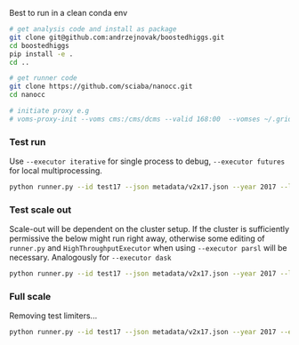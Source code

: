 Best to run in a clean conda env

```bash
# get analysis code and install as package
git clone git@github.com:andrzejnovak/boostedhiggs.git
cd boostedhiggs
pip install -e . 
cd ..

# get runner code
git clone https://github.com/sciaba/nanocc.git
cd nanocc

# initiate proxy e.g
# voms-proxy-init --voms cms:/cms/dcms --valid 168:00  --vomses ~/.grid-security/vomses/
```


### Test run
Use `--executor iterative` for single process to debug, `--executor futures` for local multiprocessing.

```bash
python runner.py --id test17 --json metadata/v2x17.json --year 2017 --limit 1 --chunk 5000 --max 2 --executor futures -j 5 
```

### Test scale out
Scale-out will be dependent on the cluster setup. If the cluster is sufficiently permissive the below might run right away, otherwise some editing of `runner.py` and `HighThroughputExecutor` when using `--executor parsl` will be necessary. Analogously for `--executor dask`

```bash
python runner.py --id test17 --json metadata/v2x17.json --year 2017 --limit 1 --chunk 5000 --max 2 --executor parsl
```

### Full scale
Removing test limiters...
```bash
python runner.py --id test17 --json metadata/v2x17.json --year 2017 --executor parsl
```
